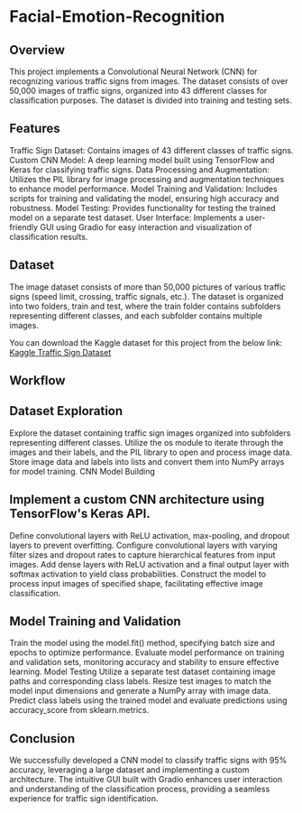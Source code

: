 # Facial-Emotion-Recognition

## Overview

This project implements a Convolutional Neural Network (CNN) for recognizing various traffic signs from images. The dataset consists of over 50,000 images of traffic signs, organized into 43 different classes for classification purposes. The dataset is divided into training and testing sets.

## Features

Traffic Sign Dataset: Contains images of 43 different classes of traffic signs.
Custom CNN Model: A deep learning model built using TensorFlow and Keras for classifying traffic signs.
Data Processing and Augmentation: Utilizes the PIL library for image processing and augmentation techniques to enhance model performance.
Model Training and Validation: Includes scripts for training and validating the model, ensuring high accuracy and robustness.
Model Testing: Provides functionality for testing the trained model on a separate test dataset.
User Interface: Implements a user-friendly GUI using Gradio for easy interaction and visualization of classification results.

## Dataset

The image dataset consists of more than 50,000 pictures of various traffic signs (speed limit, crossing, traffic signals, etc.). The dataset is organized into two folders, train and test, where the train folder contains subfolders representing different classes, and each subfolder contains multiple images.

You can download the Kaggle dataset for this project from the below link:
[Kaggle Traffic Sign Dataset](https://www.kaggle.com/datasets/meowmeowmeowmeowmeow/gtsrb-german-traffic-sign)

## Workflow

## Dataset Exploration
Explore the dataset containing traffic sign images organized into subfolders representing different classes.
Utilize the os module to iterate through the images and their labels, and the PIL library to open and process image data.
Store image data and labels into lists and convert them into NumPy arrays for model training.
CNN Model Building

## Implement a custom CNN architecture using TensorFlow's Keras API.
Define convolutional layers with ReLU activation, max-pooling, and dropout layers to prevent overfitting.
Configure convolutional layers with varying filter sizes and dropout rates to capture hierarchical features from input images.
Add dense layers with ReLU activation and a final output layer with softmax activation to yield class probabilities.
Construct the model to process input images of specified shape, facilitating effective image classification.

## Model Training and Validation
Train the model using the model.fit() method, specifying batch size and epochs to optimize performance.
Evaluate model performance on training and validation sets, monitoring accuracy and stability to ensure effective learning.
Model Testing
Utilize a separate test dataset containing image paths and corresponding class labels.
Resize test images to match the model input dimensions and generate a NumPy array with image data.
Predict class labels using the trained model and evaluate predictions using accuracy_score from sklearn.metrics.

## Conclusion

We successfully developed a CNN model to classify traffic signs with 95% accuracy, leveraging a large dataset and implementing a custom architecture. The intuitive GUI built with Gradio enhances user interaction and understanding of the classification process, providing a seamless experience for traffic sign identification.
